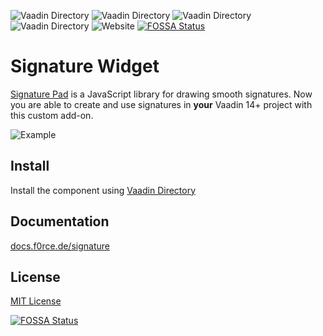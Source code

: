 ![Vaadin Directory](https://img.shields.io/vaadin-directory/status/signature-widget)
![Vaadin Directory](https://img.shields.io/vaadin-directory/rating/signature-widget)
![Vaadin Directory](https://img.shields.io/vaadin-directory/v/signature-widget)
![Vaadin Directory](https://img.shields.io/vaadin-directory/release-date/signature-widget)
![Website](https://img.shields.io/website?down_color=red&down_message=offline&label=documentation&up_color=limegreen&up_message=online&url=https%3A%2F%2Fdocs.f0rce.de%2Fsignature)
[![FOSSA Status](https://app.fossa.com/api/projects/git%2Bgithub.com%2FF0rce%2Fsignature-widget.svg?type=shield)](https://app.fossa.com/projects/git%2Bgithub.com%2FF0rce%2Fsignature-widget?ref=badge_shield)

# Signature Widget

[Signature Pad](https://github.com/szimek/signature_pad) is a JavaScript library for drawing smooth signatures. Now you are able
to create and use signatures in **your** Vaadin 14+ project with this custom add-on.

![Example](https://f.cloud.github.com/assets/9873/268046/9ced3454-8efc-11e2-816e-a9b170a51004.png)


## Install

Install the component using [Vaadin Directory](https://vaadin.com/directory/component/signature-widget)


## Documentation

[docs.f0rce.de/signature](https://docs.f0rce.de/signature)


## License

[MIT License](https://github.com/F0rce/signature-widget/blob/master/LICENSE)


[![FOSSA Status](https://app.fossa.com/api/projects/git%2Bgithub.com%2FF0rce%2Fsignature-widget.svg?type=large)](https://app.fossa.com/projects/git%2Bgithub.com%2FF0rce%2Fsignature-widget?ref=badge_large)
